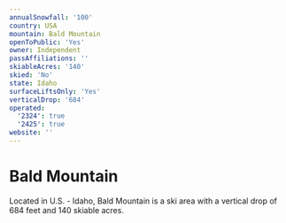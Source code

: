 ```yaml
---
annualSnowfall: '100'
country: USA
mountain: Bald Mountain
openToPublic: 'Yes'
owner: Independent
passAffiliations: ''
skiableAcres: '140'
skied: 'No'
state: Idaho
surfaceLiftsOnly: 'Yes'
verticalDrop: '684'
operated:
  '2324': true
  '2425': true
website: ''
---
```



# Bald Mountain

Located in U.S. - Idaho, Bald Mountain is a ski area with a vertical drop of 684 feet and 140 skiable acres.
